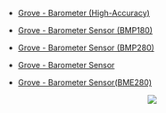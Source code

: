 


- [Grove - Barometer (High-Accuracy)](http://wiki.seeedstudio.com/Grove-Barometer-High-Accuracy/)

- [Grove - Barometer Sensor (BMP180)](http://wiki.seeedstudio.com/Grove-Barometer_Sensor-BMP180/)

- [Grove - Barometer Sensor (BMP280)](http://wiki.seeedstudio.com/Grove-Barometer_Sensor-BMP280/)

- [Grove - Barometer Sensor](http://wiki.seeedstudio.com/Grove-Barometer_Sensor/)

- [Grove - Barometer Sensor(BME280)](http://wiki.seeedstudio.com/Grove-Barometer_Sensor-BME280/)<br /><p style="text-align:center"><a href="https://www.seeedstudio.com/act-4.html?utm_source=wiki&utm_medium=wikibanner&utm_campaign=newproducts" target="_blank"><img src="https://files.seeedstudio.com/wiki/Wiki_Banner/new_product.jpg" /></a></p>